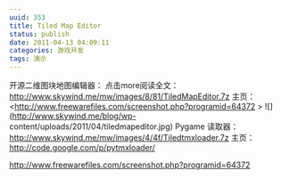 ```yaml
---
uuid: 353
title: Tiled Map Editor
status: publish
date: 2011-04-13 04:09:11
categories: 游戏开发
tags: 演示
---
```

开源二维图块地图编辑器： 点击more阅读全文：  <http://www.skywind.me/mw/images/8/81/TiledMapEditor.7z> 主页： <http://www.freewarefiles.com/screenshot.php?programid=64372 > ![](http://www.skywind.me/blog/wp-
content/uploads/2011/04/tiledmapeditor.jpg) Pygame 读取器： <http://www.skywind.me/mw/images/4/4f/Tiledtmxloader.7z> 主页： <http://code.google.com/p/pytmxloader/>

<http://www.freewarefiles.com/screenshot.php?programid=64372>

